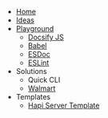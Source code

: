 * [Home](/)
* [Ideas](play/test.npm/)
* [Playground](play/)
  * [Docsify JS](play/test.docsify/docs/)
  * [Babel](play/test.babel/)
  * [ESDoc](play/test.esdoc/)
  * [ESLint](play/test.eslint/)
* Solutions
  * Quick CLI
  * [Walmart](sol/walmart.md)
* Templates
  * [Hapi Server Template](https://devlinjunker.github.io/template.node.hapi/)
